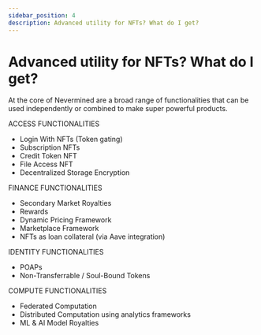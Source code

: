 ```yaml
---
sidebar_position: 4
description: Advanced utility for NFTs? What do I get?
---
```


# Advanced utility for NFTs? What do I get?

At the core of Nevermined are a broad range of functionalities that can be used independently or combined to make super powerful products. 

ACCESS FUNCTIONALITIES	
- Login With NFTs (Token gating)
- Subscription NFTs
- Credit Token NFT
- File Access NFT
- Decentralized Storage Encryption


FINANCE FUNCTIONALITIES	
- Secondary Market Royalties
- Rewards
- Dynamic Pricing Framework
- Marketplace Framework
- NFTs as loan collateral (via Aave integration)
	
  
IDENTITY FUNCTIONALITIES	
- POAPs
- Non-Transferrable / Soul-Bound Tokens	


COMPUTE FUNCTIONALITIES
- Federated Computation
- Distributed Computation using analytics frameworks
- ML & AI Model Royalties
